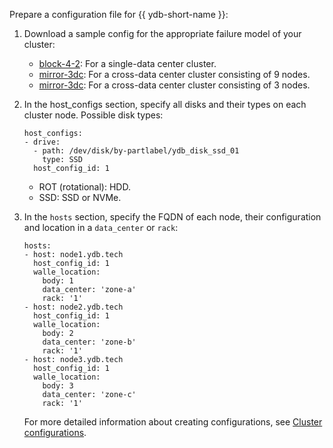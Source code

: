 Prepare a configuration file for {{ ydb-short-name }}:

1. Download a sample config for the appropriate failure model of your cluster:

   * [block-4-2](https://github.com/ydb-platform/ydb/blob/main/ydb/deploy/yaml_config_examples/block-4-2.yaml): For a single-data center cluster.
   * [mirror-3dc](https://github.com/ydb-platform/ydb/blob/main/ydb/deploy/yaml_config_examples/mirror-3dc-9-nodes.yaml): For a cross-data center cluster consisting of 9 nodes.
   * [mirror-3dc](https://github.com/ydb-platform/ydb/blob/main/ydb/deploy/yaml_config_examples/mirror-3dc-3-nodes.yaml): For a cross-data center cluster consisting of 3 nodes.

1. In the host_configs section, specify all disks and their types on each cluster node. Possible disk types:

   ```text
   host_configs:
   - drive:
     - path: /dev/disk/by-partlabel/ydb_disk_ssd_01
       type: SSD
     host_config_id: 1
   ```

   * ROT (rotational): HDD.
   * SSD: SSD or NVMe.

1. In the `hosts` section, specify the FQDN of each node, their configuration and location in a `data_center` or `rack`:

   ```text
   hosts:
   - host: node1.ydb.tech
     host_config_id: 1
     walle_location:
       body: 1
       data_center: 'zone-a'
       rack: '1'
   - host: node2.ydb.tech
     host_config_id: 1
     walle_location:
       body: 2
       data_center: 'zone-b'
       rack: '1'
   - host: node3.ydb.tech
     host_config_id: 1
     walle_location:
       body: 3
       data_center: 'zone-c'
       rack: '1'
   ```

   For more detailed information about creating configurations, see [Cluster configurations](../../configuration/config.md).